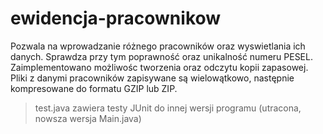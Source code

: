 # ewidencja-pracownikow

Pozwala na wprowadzanie różnego pracowników oraz wyswietlania ich danych. Sprawdza przy tym poprawność oraz unikalność numeru PESEL.  
Zaimplementowano możliwośc tworzenia oraz odczytu kopii zapasowej. Pliki z danymi pracowników zapisywane są wielowątkowo, następnie kompresowane do formatu GZIP lub ZIP.  

>test.java zawiera testy JUnit do innej wersji programu (utracona, nowsza wersja Main.java) 
